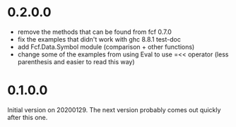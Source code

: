 
# 0.2.0.0

 - remove the methods that can be found from fcf 0.7.0
 - fix the examples that didn't work with ghc 8.8.1 test-doc
 - add Fcf.Data.Symbol module (comparison + other functions)
 - change some of the examples from using Eval to use =<< operator
   (less parenthesis and easier to read this way)

# 0.1.0.0

Initial version on 20200129. The next version probably comes out quickly after 
this one.
